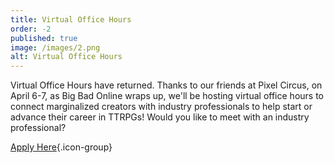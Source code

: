 ```yaml
---
title: Virtual Office Hours
order: -2
published: true
image: /images/2.png
alt: Virtual Office Hours
---
```


Virtual Office Hours have returned. Thanks to our friends at Pixel Circus, on April 6-7, as Big Bad Online wraps up, we'll be hosting virtual office hours to connect marginalized creators with industry professionals to help start or advance their career in TTRPGs! Would you like to meet with an industry professional?

[Apply Here](https://docs.google.com/forms/d/e/1FAIpQLSfCFvtc04YO_tZXz4TlECJVDjEji54LhMufBRnMi9w8lPNZyA/viewform){.icon-group}

<!--Last year (2023) with the help of Pixel Circus, Big Bad Online is hosted Virtual Office Hours where TTRPG industry professionals met with nearly 60 creators from marginalized identities to help them advance their careers. The meetings took place on April 1st (no joke here!) during Big Bad Online. It was a smashing success!-->
